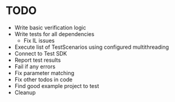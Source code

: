# TODO

- Write basic verification logic
- Write tests for all dependencies
  - Fix IL issues
- Execute list of TestScenarios using configured multithreading
- Connect to Test SDK
- Report test results
- Fail if any errors
- Fix parameter matching
- Fix other todos in code
- Find good example project to test
- Cleanup
